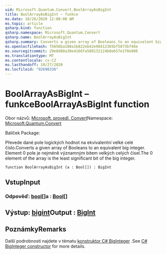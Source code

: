 ```yaml
---
uid: Microsoft.Quantum.Convert.BoolArrayAsBigInt
title: BoolArrayAsBigInt – funkce
ms.date: 10/26/2020 12:00:00 AM
ms.topic: article
qsharp.kind: function
qsharp.namespace: Microsoft.Quantum.Convert
qsharp.name: BoolArrayAsBigInt
qsharp.summary: Converts a given array of Booleans to an equivalent big integer. The 0 element of the array is the least significant bit of the big integer.
ms.openlocfilehash: 75656ba188a1b822eb42e98412365bf5873bf46e
ms.sourcegitcommit: 29e0d88a30e4166fa580132124b0eb57e1f0e986
ms.translationtype: MT
ms.contentlocale: cs-CZ
ms.lasthandoff: 10/27/2020
ms.locfileid: "92698336"
---
```

# <a name="boolarrayasbigint-function"></a><span data-ttu-id="be8e3-102">BoolArrayAsBigInt – funkce</span><span class="sxs-lookup"><span data-stu-id="be8e3-102">BoolArrayAsBigInt function</span></span>

<span data-ttu-id="be8e3-103">Obor názvů: [Microsoft. provedl. Convert](xref:Microsoft.Quantum.Convert)</span><span class="sxs-lookup"><span data-stu-id="be8e3-103">Namespace: [Microsoft.Quantum.Convert](xref:Microsoft.Quantum.Convert)</span></span>

<span data-ttu-id="be8e3-104">Balíček [](https://nuget.org/packages/)</span><span class="sxs-lookup"><span data-stu-id="be8e3-104">Package: [](https://nuget.org/packages/)</span></span>


<span data-ttu-id="be8e3-105">Převede dané pole logických hodnot na ekvivalentní velké celé číslo.</span><span class="sxs-lookup"><span data-stu-id="be8e3-105">Converts a given array of Booleans to an equivalent big integer.</span></span>
<span data-ttu-id="be8e3-106">Element 0 pole je nejméně významným bitem velkých celých čísel.</span><span class="sxs-lookup"><span data-stu-id="be8e3-106">The 0 element of the array is the least significant bit of the big integer.</span></span>

```qsharp
function BoolArrayAsBigInt (a : Bool[]) : BigInt
```


## <a name="input"></a><span data-ttu-id="be8e3-107">Vstup</span><span class="sxs-lookup"><span data-stu-id="be8e3-107">Input</span></span>

### <a name="a--bool"></a><span data-ttu-id="be8e3-108">Odpověď: [bool](xref:microsoft.quantum.lang-ref.bool)[]</span><span class="sxs-lookup"><span data-stu-id="be8e3-108">a : [Bool](xref:microsoft.quantum.lang-ref.bool)[]</span></span>





## <a name="output--bigint"></a><span data-ttu-id="be8e3-109">Výstup: [bigint](xref:microsoft.quantum.lang-ref.bigint)</span><span class="sxs-lookup"><span data-stu-id="be8e3-109">Output : [BigInt](xref:microsoft.quantum.lang-ref.bigint)</span></span>



## <a name="remarks"></a><span data-ttu-id="be8e3-110">Poznámky</span><span class="sxs-lookup"><span data-stu-id="be8e3-110">Remarks</span></span>

<span data-ttu-id="be8e3-111">Další podrobnosti najdete v tématu [konstruktor C# BigInteger](https://docs.microsoft.com/dotnet/api/system.numerics.biginteger.-ctor?view=netframework-4.7.2#System_Numerics_BigInteger__ctor_System_Int64_) .</span><span class="sxs-lookup"><span data-stu-id="be8e3-111">See [C# BigInteger constructor](https://docs.microsoft.com/dotnet/api/system.numerics.biginteger.-ctor?view=netframework-4.7.2#System_Numerics_BigInteger__ctor_System_Int64_) for more details.</span></span>